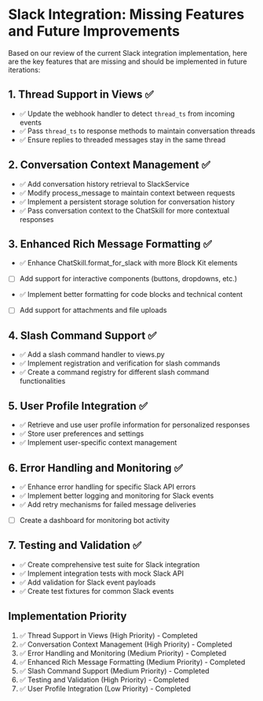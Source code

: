 # Slack Integration: Missing Features and Future Improvements

Based on our review of the current Slack integration implementation, here are the key features that are missing and should be implemented in future iterations:

## 1. Thread Support in Views ✅
- ✅ Update the webhook handler to detect `thread_ts` from incoming events
- ✅ Pass `thread_ts` to response methods to maintain conversation threads
- ✅ Ensure replies to threaded messages stay in the same thread

## 2. Conversation Context Management ✅
- ✅ Add conversation history retrieval to SlackService
- ✅ Modify process_message to maintain context between requests
- ✅ Implement a persistent storage solution for conversation history
- ✅ Pass conversation context to the ChatSkill for more contextual responses

## 3. Enhanced Rich Message Formatting ✅
- ✅ Enhance ChatSkill.format_for_slack with more Block Kit elements
- [ ] Add support for interactive components (buttons, dropdowns, etc.)
- ✅ Implement better formatting for code blocks and technical content
- [ ] Add support for attachments and file uploads

## 4. Slash Command Support ✅
- ✅ Add a slash command handler to views.py
- ✅ Implement registration and verification for slash commands
- ✅ Create a command registry for different slash command functionalities

## 5. User Profile Integration ✅
- ✅ Retrieve and use user profile information for personalized responses
- ✅ Store user preferences and settings
- ✅ Implement user-specific context management

## 6. Error Handling and Monitoring ✅
- ✅ Enhance error handling for specific Slack API errors
- ✅ Implement better logging and monitoring for Slack events
- ✅ Add retry mechanisms for failed message deliveries
- [ ] Create a dashboard for monitoring bot activity

## 7. Testing and Validation ✅
- ✅ Create comprehensive test suite for Slack integration
- ✅ Implement integration tests with mock Slack API
- ✅ Add validation for Slack event payloads
- ✅ Create test fixtures for common Slack events

## Implementation Priority
1. ✅ Thread Support in Views (High Priority) - Completed
2. ✅ Conversation Context Management (High Priority) - Completed
3. ✅ Error Handling and Monitoring (Medium Priority) - Completed
4. ✅ Enhanced Rich Message Formatting (Medium Priority) - Completed
5. ✅ Slash Command Support (Medium Priority) - Completed
6. ✅ Testing and Validation (High Priority) - Completed
7. ✅ User Profile Integration (Low Priority) - Completed
